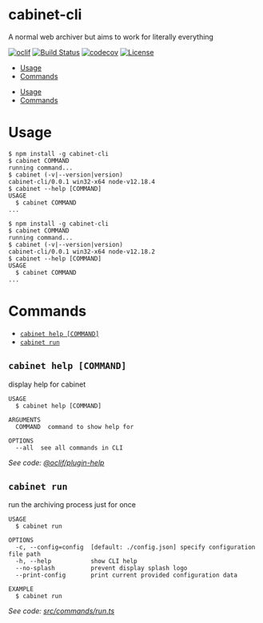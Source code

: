 cabinet-cli
===========

A normal web archiver but aims to work for literally everything

[![oclif](https://img.shields.io/badge/cli-oclif-brightgreen.svg)](https://oclif.io)
[![Build Status](https://travis-ci.com/cabinet-cli/core.svg?branch=master)](https://travis-ci.com/cabinet-cli/core)
[![codecov](https://img.shields.io/codecov/c/github/cabinet-cli/core)](https://codecov.io/gh/cabinet-cli/core)
[![License](https://img.shields.io/npm/l/cabinet-cli.svg)](https://github.com/cabinet-cli/core/blob/master/package.json)

<!-- toc -->
* [Usage](#usage)
* [Commands](#commands)
<!-- tocstop -->
* [Usage](#usage)
* [Commands](#commands)
<!-- tocstop -->
# Usage
<!-- usage -->
```sh-session
$ npm install -g cabinet-cli
$ cabinet COMMAND
running command...
$ cabinet (-v|--version|version)
cabinet-cli/0.0.1 win32-x64 node-v12.18.4
$ cabinet --help [COMMAND]
USAGE
  $ cabinet COMMAND
...
```
<!-- usagestop -->
```sh-session
$ npm install -g cabinet-cli
$ cabinet COMMAND
running command...
$ cabinet (-v|--version|version)
cabinet-cli/0.0.1 win32-x64 node-v12.18.2
$ cabinet --help [COMMAND]
USAGE
  $ cabinet COMMAND
...
```
<!-- usagestop -->
# Commands
<!-- commands -->
* [`cabinet help [COMMAND]`](#cabinet-help-command)
* [`cabinet run`](#cabinet-run)

## `cabinet help [COMMAND]`

display help for cabinet

```
USAGE
  $ cabinet help [COMMAND]

ARGUMENTS
  COMMAND  command to show help for

OPTIONS
  --all  see all commands in CLI
```

_See code: [@oclif/plugin-help](https://github.com/oclif/plugin-help/blob/v3.2.0/src/commands/help.ts)_

## `cabinet run`

run the archiving process just for once

```
USAGE
  $ cabinet run

OPTIONS
  -c, --config=config  [default: ./config.json] specify configuration file path
  -h, --help           show CLI help
  --no-splash          prevent display splash logo
  --print-config       print current provided configuration data

EXAMPLE
  $ cabinet run
```

_See code: [src/commands/run.ts](https://github.com/cabinet-cli/core/blob/v0.0.1/src/commands/run.ts)_
